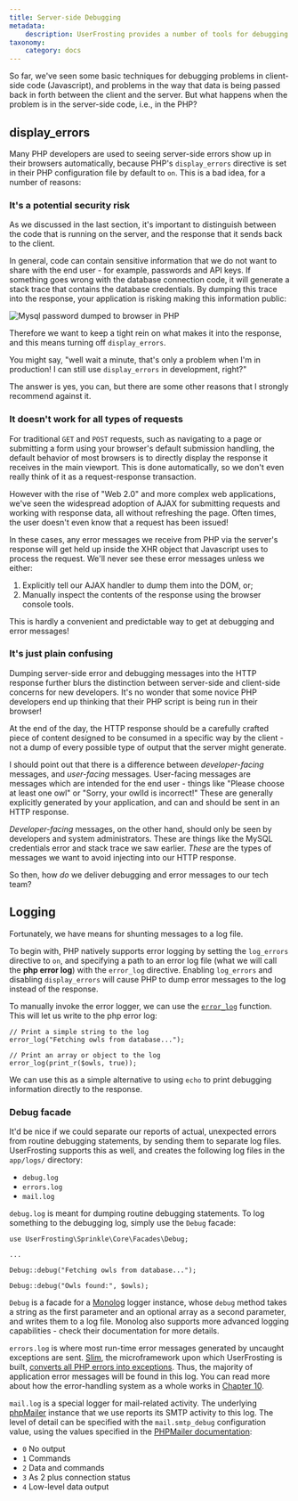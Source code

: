 ```yaml
---
title: Server-side Debugging
metadata:
    description: UserFrosting provides a number of tools for debugging issues that can be traced back to server-side code.
taxonomy:
    category: docs
---
```


So far, we've seen some basic techniques for debugging problems in client-side code (Javascript), and problems in the way that data is being passed back in forth between the client and the server.  But what happens when the problem is in the server-side code, i.e., in the PHP?

## display_errors

Many PHP developers are used to seeing server-side errors show up in their browsers automatically, because PHP's `display_errors` directive is set in their PHP configuration file by default to `on`.  This is a bad idea, for a number of reasons:

### It's a potential security risk

As we discussed in the last section, it's important to distinguish between the code that is running on the server, and the response that it sends back to the client.

In general, code can contain sensitive information that we do not want to share with the end user - for example, passwords and API keys.  If something goes wrong with the database connection code, it will generate a stack trace that contains the database credentials.  By dumping this trace into the response, your application is risking making this information public:

![Mysql password dumped to browser in PHP](/images/display-errors-on.png)

Therefore we want to keep a tight rein on what makes it into the response, and this means turning off `display_errors`.

You might say, "well wait a minute, that's only a problem when I'm in production!  I can still use `display_errors` in development, right?"

The answer is yes, you can, but there are some other reasons that I strongly recommend against it.

### It doesn't work for all types of requests

For traditional `GET` and `POST` requests, such as navigating to a page or submitting a form using your browser's default submission handling, the default behavior of most browsers is to directly display the response it receives in the main viewport.  This is done automatically, so we don't even really think of it as a request-response transaction.

However with the rise of "Web 2.0" and more complex web applications, we've seen the widespread adoption of AJAX for submitting requests and working with response data, all without refreshing the page.  Often times, the user doesn't even know that a request has been issued!

In these cases, any error messages we receive from PHP via the server's response will get held up inside the XHR object that Javascript uses to process the request.  We'll never see these error messages unless we either:

1. Explicitly tell our AJAX handler to dump them into the DOM, or;
2. Manually inspect the contents of the response using the browser console tools.

This is hardly a convenient and predictable way to get at debugging and error messages!

### It's just plain confusing

Dumping server-side error and debugging messages into the HTTP response further blurs the distinction between server-side and client-side concerns for new developers.  It's no wonder that some novice PHP developers end up thinking that their PHP script is being run in their browser!

At the end of the day, the HTTP response should be a carefully crafted piece of content designed to be consumed in a specific way by the client - not a dump of every possible type of output that the server might generate.

I should point out that there is a difference between *developer-facing* messages, and *user-facing* messages.  User-facing messages are messages which are intended for the end user - things like "Please choose at least one owl" or "Sorry, your owlId is incorrect!"  These are generally explicitly generated by your application, and can and should be sent in an HTTP response.

*Developer-facing* messages, on the other hand, should only be seen by developers and system administrators.  These are things like the MySQL credentials error and stack trace we saw earlier.  *These* are the types of messages we want to avoid injecting into our HTTP response.

So then, how *do* we deliver debugging and error messages to our tech team?

## Logging

Fortunately, we have means for shunting messages to a log file.

To begin with, PHP natively supports error logging by setting the `log_errors` directive to `on`, and specifying a path to an error log file (what we will call the **php error log**) with the `error_log` directive.  Enabling `log_errors` and disabling `display_errors` will cause PHP to dump error messages to the log instead of the response.

To manually invoke the error logger, we can use the [`error_log`](http://php.net/manual/en/function.error-log.php) function.  This will let us write to the php error log:

```
// Print a simple string to the log
error_log("Fetching owls from database...");

// Print an array or object to the log
error_log(print_r($owls, true));
```

We can use this as a simple alternative to using `echo` to print debugging information directly to the response.

### Debug facade

It'd be nice if we could separate our reports of actual, unexpected errors from routine debugging statements, by sending them to separate log files.  UserFrosting supports this as well, and creates the following log files in the `app/logs/` directory:

- `debug.log`
- `errors.log`
- `mail.log`

`debug.log` is meant for dumping routine debugging statements.  To log something to the debugging log, simply use the `Debug` facade:

```
use UserFrosting\Sprinkle\Core\Facades\Debug;

...

Debug::debug("Fetching owls from database...");

Debug::debug("Owls found:", $owls);
```

`Debug` is a facade for a [Monolog](https://github.com/Seldaek/monolog) logger instance, whose `debug` method takes a string as the first parameter and an optional array as a second parameter, and writes them to a log file.  Monolog also supports more advanced logging capabilities - check their documentation for more details.

`errors.log` is where most run-time error messages generated by uncaught exceptions are sent.  [Slim](http://www.slimframework.com/), the microframework upon which UserFrosting is built, [converts all PHP errors into exceptions](http://docs.slimframework.com/errors/overview/).  Thus, the majority of application error messages will be found in this log.  You can read more about how the error-handling system as a whole works in [Chapter 10](/error-handling).

`mail.log` is a special logger for mail-related activity.  The underlying [phpMailer](https://github.com/PHPMailer/PHPMailer) instance that we use reports its SMTP activity to this log.  The level of detail can be specified with the `mail.smtp_debug` configuration value, using the values specified in the [PHPMailer documentation](https://github.com/PHPMailer/PHPMailer/blob/239d0ef38c1eea3e9f40bb949a9683aee9ca5c28/class.phpmailer.php#L318-L325):

- `0` No output
- `1` Commands
- `2` Data and commands
- `3` As 2 plus connection status
- `4` Low-level data output
